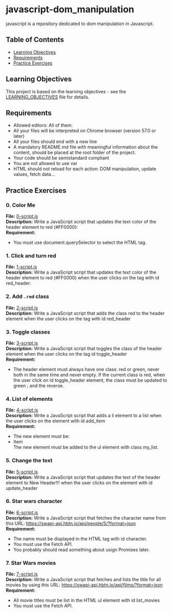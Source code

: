 # javascript-dom_manipulation

javascript is a repository dedicated to dom manipulation in Javascript.

## Table of Contents

- [Learning Objectives](#learning-objectives)
- [Requirements](#requirements)
- [Practice Exercises](#practice-exercises)

## Learning Objectives

This project is based on the learning objectives - see the [LEARNING_OBJECTIVES](https://github.com/Goaty-yagi/holbertonschool-web_back_end/blob/main/javascript-dom_manipulation/LEARNING_OBJECTIVES.md) file for details.

## Requirements

- Allowed editors: All of them.
- All your files will be interpreted on Chrome browser (version 57.0 or later)
- All your files should end with a new line
- A mandatory README.md file with meaningful information about the content, should be placed at the root folder of the project.
- Your code should be semistandard compliant
- You are not allowed to use var
- HTML should not reload for each action: DOM manipulation, update values, fetch data…


## Practice Exercises

### 0. Color Me

**File:** [0-script.js](https://github.com/Goaty-yagi/holbertonschool-web_back_end/blob/main/javascript-dom_manipulation/0-script.js)<br>
**Description:** Write a JavaScript script that updates the text color of the header element to red (#FF0000):<br>
**Requirement:** <br>
- You must use document.querySelector to select the HTML tag.


### 1. Click and turn red

**File:** [1-script.js](https://github.com/Goaty-yagi/holbertonschool-web_back_end/blob/main/javascript-dom_manipulation/1-script.js)<br>
**Description:** Write a JavaScript script that updates the text color of the header element to red (#FF0000) when the user clicks on the tag with id red_header:<br>



### 2. Add `.red` class

**File:** [2-script.js](https://github.com/Goaty-yagi/holbertonschool-web_back_end/blob/main/javascript-dom_manipulation/2-script.js)<br>
**Description:** Write a JavaScript script that adds the class red to the header element when the user clicks on the tag with id red_header<br>



### 3. Toggle classes

**File:** [3-script.js](https://github.com/Goaty-yagi/holbertonschool-web_back_end/blob/main/javascript-dom_manipulation/3-script.js)<br>
**Description:** Write a JavaScript script that toggles the class of the header element when the user clicks on the tag id toggle_header<br>
**Requirement:** <br>
- The header element must always have one class: red or green, never both in the same time and never empty. If the current class is red, when the user click on id toggle_header element, the class must be updated to green ; and the reverse.


### 4. List of elements

**File:** [4-script.js](https://github.com/Goaty-yagi/holbertonschool-web_back_end/blob/main/javascript-dom_manipulation/4-script.js)<br>
**Description:** Write a JavaScript script that adds a li element to a list when the user clicks on the element with id add_item<br>
**Requirement:** <br>
- The new element must be: <li>Item</li> The new element must be added to the ul element with class my_list.


### 5. Change the text

**File:** [5-script.js](https://github.com/Goaty-yagi/holbertonschool-web_back_end/blob/main/javascript-dom_manipulation/5-script.js)<br>
**Description:** Write a JavaScript script that updates the text of the header element to New Header!!! when the user clicks on the element with id update_header<br>


### 6. Star wars character

**File:** [6-script.js](https://github.com/Goaty-yagi/holbertonschool-web_back_end/blob/main/javascript-dom_manipulation/6-script.js)<br>
**Description:** Write a JavaScript script that fetches the character name from this URL: https://swapi-api.hbtn.io/api/people/5/?format=json<br>
**Requirement:** <br>
- The name must be displayed in the HTML tag with id character.
- You must use the Fetch API.
- You probably should read something about usign Promises later.

### 7. Star Wars movies

**File:** [7-script.js](https://github.com/Goaty-yagi/holbertonschool-web_back_end/blob/main/javascript-dom_manipulation/7-script.js)<br>
**Description:** Write a JavaScript script that fetches and lists the title for all movies by using this URL: https://swapi-api.hbtn.io/api/films/?format=json<br>
**Requirement:** <br>
- All movie titles must be list in the HTML ul element with id list_movies
- You must use the Fetch API.



